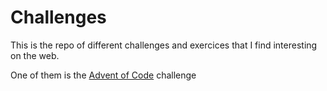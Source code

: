 # Challenges

This is the repo of different challenges and exercices that I find interesting on the web.

One of them is the [Advent of Code](https://adventofcode.com/) challenge